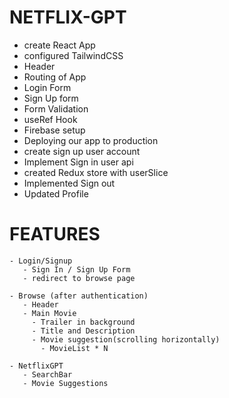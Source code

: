 # NETFLIX-GPT
  - create React App
  - configured TailwindCSS
  - Header
  - Routing of App
  - Login Form
  - Sign Up form
  - Form Validation
  - useRef Hook
  - Firebase setup
  - Deploying our app to production
  - create sign up user account
  - Implement Sign in user api
  - created Redux store with userSlice
  - Implemented Sign out
  - Updated Profile 
  

  # FEATURES
    - Login/Signup
       - Sign In / Sign Up Form
       - redirect to browse page

    - Browse (after authentication)
       - Header
       - Main Movie
         - Trailer in background
         - Title and Description
         - Movie suggestion(scrolling horizontally)
           - MovieList * N

    - NetflixGPT
       - SearchBar
       - Movie Suggestions
